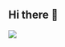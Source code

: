 ## Hi there 👋

[![](https://visitcount.itsvg.in/api?id=DonalShortt&label=Profile%20Views&color=6&icon=3&pretty=false)](https://visitcount.itsvg.in)

